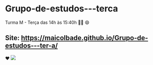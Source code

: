 # Grupo-de-estudos---terca
Turma M - Terça das 14h às 15:40h 🚴:clap:
:smile:
## Site: https://maicolbade.github.io/Grupo-de-estudos---ter-a/
:heart:
![](https://media.tenor.com/JNZvCXyhKogAAAAd/wheel-spinning.gif)
